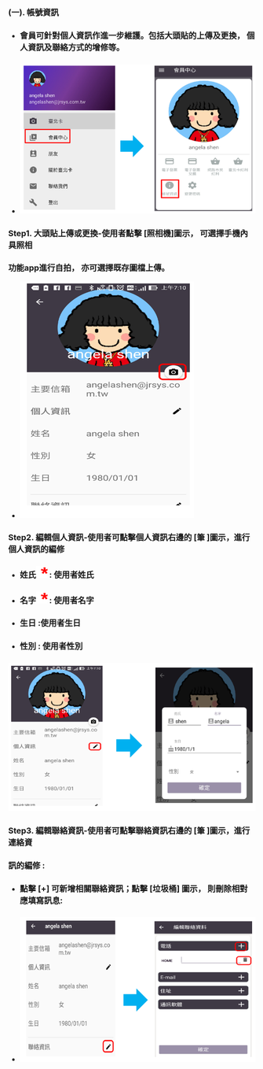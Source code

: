 ### \(一\). 帳號資訊

* ### 會員可針對個人資訊作進一步維護。包括大頭貼的上傳及更換， 個人資訊及聯絡方式的增修等。
* ### ![](/assets/member_04.png)

### Step1. 大頭貼上傳或更換-使用者點擊 \[照相機\]圖示， 可選擇手機內具照相

### 功能app進行自拍， 亦可選擇既存圖檔上傳。

* ![](/assets/member_06.png)

### Step2. 編輯個人資訊-使用者可點擊個人資訊右邊的 \[筆 \]圖示，進行個人資訊的編修

* ### 姓氏![](/assets/star.png) : 使用者姓氏
* ### 名字![](/assets/star.png) : 使用者名字
* ### 生日     :使用者生日
* ### 性別     : 使用者性別

### ![](/assets/member_09.png)

### Step3. 編輯聯絡資訊-使用者可點擊聯絡資訊右邊的 \[筆 \]圖示，進行連絡資

### 訊的編修 :

* ### 點擊 \[+\] 可新增相關聯絡資訊；點擊 \[垃圾桶\] 圖示， 則刪除相對應填寫訊息:
* ### ![](/assets/member_12.png)




